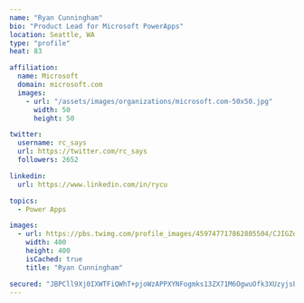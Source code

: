 ```yaml
---
name: "Ryan Cunningham"
bio: "Product Lead for Microsoft PowerApps"
location: Seattle, WA
type: "profile"
heat: 83

affiliation:
  name: Microsoft
  domain: microsoft.com
  images:
    - url: "/assets/images/organizations/microsoft.com-50x50.jpg"
      width: 50
      height: 50

twitter:
  username: rc_says
  url: https://twitter.com/rc_says
  followers: 2652

linkedin:
  url: https://www.linkedin.com/in/rycu

topics:
  - Power Apps

images:
  - url: https://pbs.twimg.com/profile_images/459747717862805504/CJIGZejd_400x400.png
    width: 400
    height: 400
    isCached: true
    title: "Ryan Cunningham"

secured: "JBPCll9Xj0IXWTFiQWhT+pjoWzAPPXYNFogmks13ZX71M6OgwuOfk3XUzyjsEcXAbAgKNzweHnMOjvyuLeiHyhZbsXvq8M6M8Bi54a9IAql8++i7AWbUy3ldhnQnn5lbCNHIiLQW6CZy1kzovGszX0i3w55bsUsHVgMZhiVPIu5vMe8rzUK+z1A9y5jw9xUJAlP7Zcad2jOI62FLzUbOCuc3sWyRhpy/L/mREbXUWN9egBMsT+JUlXhKe/NRp09c/u5cSQXJbTjG5DJcJyfji/6oeZqdJ8ThWMm+F5l1O+0ODZjj8TiI46KI62yiGZfXaq1VBRDjZi8m2+ZtOI9GPIDYbYEBaiAwnBosgIS1YGKubGmE1o4vBZQ/H7fe1TiX2YqsrGorE3iUl3DlmS5uR8aA3HBb/3RNSlD7nyPE304=;RqR44GsxgO0Z8XJUbaQq3Q=="
---
```


